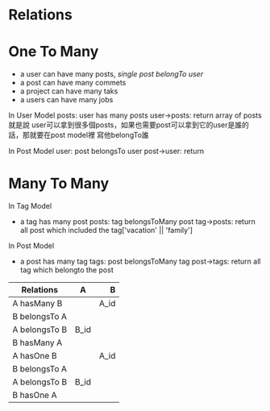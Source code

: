 # Relations

# One To Many
- a user can have many posts, *single post belongTo user*
- a post can have many commets
- a project can have many taks
- a users can have many jobs

In User Model
posts: user has many posts
user->posts: return array of posts
就是說 user可以拿到很多個posts，如果也需要post可以拿到它的user是誰的話，那就要在post model裡 寫他belongTo誰

In Post Model
user: post belongsTo user
post->user: return 

# Many To Many
In Tag Model
- a tag has many post
posts: tag belongsToMany post
tag->posts:  return all post which included the tag['vacation' || 'family']

In Post Model
- a post has many tag
tags: post belongsToMany tag
post->tags: return all tag which belongto the post



| Relations        |      A        |  B    |
|------------------|:-------------:|------:|
| A hasMany B      |               | A_id  |
| B belongsTo A    |               |       | 
| A belongsTo B    |      B_id     |       |
| B hasMany A      |               |       |
| A hasOne B       |               | A_id  |
| B belongsTo A    |               |       |
| A belongsTo B    |      B_id     |       |
| B hasOne A       |               |       |



